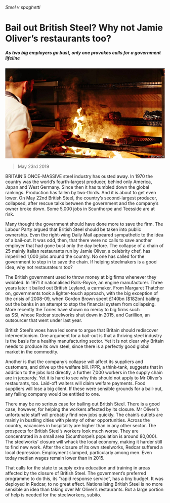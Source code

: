 ###### Steel v spaghetti

# Bail out British Steel? Why not Jamie Oliver’s restaurants too? 

##### As two big employers go bust, only one provokes calls for a government lifeline 

![image](images/20190525_brp003_0.jpg) 

> May 23rd 2019 

BRITAIN’S ONCE-MASSIVE steel industry has ousted away. In 1970 the country was the world’s fourth-largest producer, behind only America, Japan and West Germany. Since then it has tumbled down the global rankings. Production has fallen by two-thirds. And it is about to get even lower. On May 22nd British Steel, the country’s second-largest producer, collapsed, after rescue talks between the government and the company’s owner broke down. Some 5,000 jobs in Scunthorpe and Teesside are at risk. 

Many thought the government should have done more to save the firm. The Labour Party argued that British Steel should be taken into public ownership. Even the right-wing Daily Mail appeared sympathetic to the idea of a bail-out. It was odd, then, that there were no calls to save another employer that had gone bust only the day before. The collapse of a chain of 25 mainly Italian restaurants run by Jamie Oliver, a celebrity chef, has imperilled 1,000 jobs around the country. No one has called for the government to step in to save the chain. If helping steelmakers is a good idea, why not restaurateurs too? 

The British government used to throw money at big firms whenever they wobbled. In 1971 it nationalised Rolls-Royce, an engine manufacturer. Three years later it bailed out British Leyland, a carmaker. From Margaret Thatcher on, governments took a lighter-touch approach, with the big exception of the crisis of 2008-09, when Gordon Brown spent £140bn ($182bn) bailing out the banks in an attempt to stop the financial system from collapsing. More recently the Tories have shown no mercy to big firms such as SSI, whose Redcar steelworks shut down in 2015, and Carillion, an outsourcer that went under last year. 

British Steel’s woes have led some to argue that Britain should rediscover interventionism. One argument for a bail-out is that a thriving steel industry is the basis for a healthy manufacturing sector. Yet it is not clear why Britain needs to produce its own steel, since there is a perfectly good global market in the commodity. 

Another is that the company’s collapse will affect its suppliers and customers, and drive up the welfare bill. IPPR, a think-tank, suggests that in addition to the jobs lost directly, a further 7,000 workers in the supply chain are in jeopardy. Yet it is hard to see why this should not apply to Mr Oliver’s restaurants, too. Laid-off waiters will claim welfare payments. Food suppliers will lose a big client. If these were sensible grounds for a bail-out, any failing company would be entitled to one. 

There may be no serious case for bailing out British Steel. There is a good case, however, for helping the workers affected by its closure. Mr Oliver’s unfortunate staff will probably find new jobs quickly. The chain’s outlets are mainly in bustling cities with plenty of other opportunities. Across the country, vacancies in hospitality are higher than in any other sector. The prospects for British Steel’s workers look much worse. They are concentrated in a small area (Scunthorpe’s population is around 80,000). The steelworks’ closure will whack the local economy, making it harder still to find new work. After the closure of its own steelworks, Redcar suffered a local depression. Employment slumped, particularly among men. Even today median wages remain lower than in 2015. 

That calls for the state to supply extra education and training in areas affected by the closure of British Steel. The government’s preferred programme to do this, its “rapid response service”, has a tiny budget. It was deployed in Redcar, to no great effect. Nationalising British Steel is no more sensible an idea than taking over Mr Oliver’s restaurants. But a large portion of help is needed for the steelworkers, subito. 

